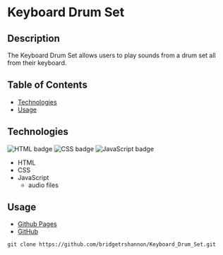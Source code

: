 # Keyboard Drum Set

## Description

The Keyboard Drum Set allows users to play sounds from a drum set all from their keyboard.

<!-- <img alt="randog demo gif" float="left" src="./assets/randog.gif" height="400px"> -->

## Table of Contents

- [Technologies](#technologies)
- [Usage](#usage)

## Technologies

<img float="left" alt="HTML badge" src="https://img.shields.io/badge/HTML-58%25-orange">
<img float="left" alt="CSS badge" src="https://img.shields.io/badge/CSS-29%25-blueviolet">
<img float="left" alt="JavaScript badge" src="https://img.shields.io/badge/JavaScript-13%25-yellow">

- HTML
- CSS
- JavaScript
  - audio files

## Usage

- [Github Pages](https://bridgetrshannon.github.io/Keyboard_Drum_Set/)
- [GitHub](https://github.com/bridgetrshannon/Keyboard_Drum_Set)

```
git clone https://github.com/bridgetrshannon/Keyboard_Drum_Set.git
```
